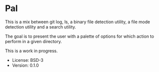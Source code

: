 # Pal

This is a mix between git log, ls, a binary file detection utility, a file mode detection utility and a search utility.

The goal is to present the user with a palette of options for which action to perform in a given directory.

This is a work in progress.

* License: BSD-3
* Version: 0.1.0
